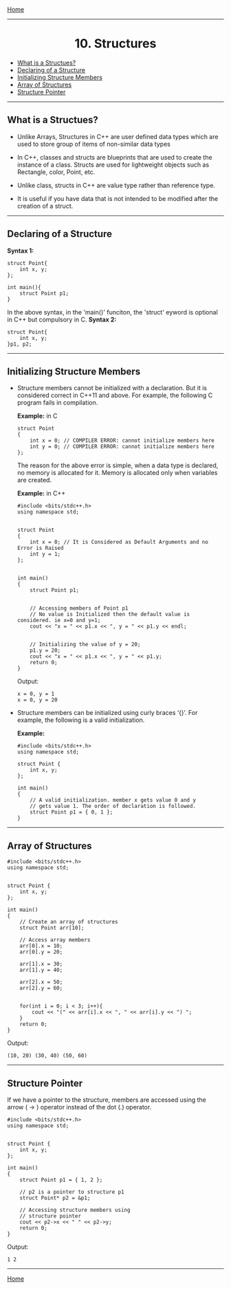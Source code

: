 <div style="display: flex; justify-content: space-between">
<a href="../C++.md">Home</a>
</div>

<hr/>

<h1 style = "text-align:center">10. Structures</h1>

- [What is a Structues?](#what-is-a-structues)
- [Declaring of a Structure](#declaring-of-a-structure)
- [Initializing Structure Members](#initializing-structure-members)
- [Array of Structures](#array-of-structures)
- [Structure Pointer](#structure-pointer)

<hr/>

## What is a Structues?
- Unlike Arrays, Structures in C++ are user defined data types which are used to store group of items of non-similar data types

- In C++, classes and structs are blueprints that are used to create the instance of a class. Structs are used for lightweight objects such as Rectangle, color, Point, etc.

- Unlike class, structs in C++ are value type rather than reference type. 

- It is useful if you have data that is not intended to be modified after the creation of a struct.


<hr/>


## Declaring of a Structure

**Syntax 1:**
```
struct Point{
	int x, y;
};

int main(){
	struct Point p1;
}
```

In the above syntax, in the 'main()' funciton, the 'struct' eyword is optional in C++ but compulsory in C.
**Syntax 2:**
```
struct Point{
	int x, y;
}p1, p2;
```

<hr/>

## Initializing Structure Members

- Structure members cannot be initialized with a declaration. But it is considered correct in C++11 and above. For example, the following C program fails in compilation.
  
	**Example:** in C
	```
	struct Point
	{
        int x = 0; // COMPILER ERROR: cannot initialize members here
        int y = 0; // COMPILER ERROR: cannot initialize members here
	};
	```
	The reason for the above error is simple, when a data type is declared, no memory is allocated for it. Memory is allocated only when variables are created.

	**Example:** in C++
	```
	#include <bits/stdc++.h>
	using namespace std;


	struct Point
	{
        int x = 0; // It is Considered as Default Arguments and no Error is Raised
        int y = 1;
	};


	int main()
	{
        struct Point p1;


        // Accessing members of Point p1
        // No value is Initialized then the default value is considered. ie x=0 and y=1;
        cout << "x = " << p1.x << ", y = " << p1.y << endl;


        // Initializing the value of y = 20;
        p1.y = 20;
        cout << "x = " << p1.x << ", y = " << p1.y;
        return 0;
	}
	```
	Output:
	```
	x = 0, y = 1      
	x = 0, y = 20 
	```

- Structure members can be initialized using curly braces ‘{}’. For example, the following is a valid initialization.
  
	**Example:**
	```
	#include <bits/stdc++.h>
	using namespace std;

	struct Point {
		int x, y;
	};

	int main()
	{
        // A valid initialization. member x gets value 0 and y
        // gets value 1. The order of declaration is followed.
        struct Point p1 = { 0, 1 };
	}
	```

<hr/>

## Array of Structures

```
#include <bits/stdc++.h>
using namespace std;


struct Point {
    int x, y;
};
 
int main()
{
    // Create an array of structures
    struct Point arr[10];
 
    // Access array members
    arr[0].x = 10;
    arr[0].y = 20;
    
    arr[1].x = 30;
    arr[1].y = 40;
    
    arr[2].x = 50;
    arr[2].y = 60;


    for(int i = 0; i < 3; i++){
        cout << "(" << arr[i].x << ", " << arr[i].y << ") ";
    }
    return 0;
}
```
Output:
```
(10, 20) (30, 40) (50, 60)
```

<hr/>

## Structure Pointer

If we have a pointer to the structure, members are accessed using the arrow ( -> ) operator instead of the dot (.) operator.

```
#include <bits/stdc++.h>
using namespace std;


struct Point {
    int x, y;
};
 
int main()
{
    struct Point p1 = { 1, 2 };
 
    // p2 is a pointer to structure p1
    struct Point* p2 = &p1;
 
    // Accessing structure members using
    // structure pointer
    cout << p2->x << " " << p2->y;
    return 0;
}
```
Output:
```
1 2
```

<hr/>
<div style="display: flex; justify-content: space-between">
<a href="../C++.md">Home</a>
</div>
